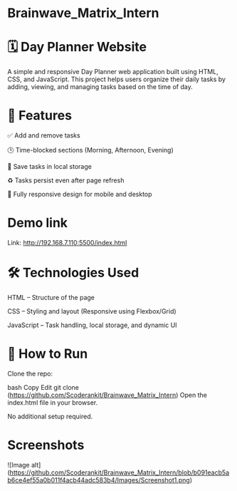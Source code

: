 # Brainwave_Matrix_Intern

# 🗓️ Day Planner Website
A simple and responsive Day Planner web application built using HTML, CSS, and JavaScript. This project helps users organize their daily tasks by adding, viewing, and managing tasks based on the time of day.

# 🔧 Features
✅ Add and remove tasks

🕒 Time-blocked sections (Morning, Afternoon, Evening)

💾 Save tasks in local storage

♻️ Tasks persist even after page refresh

📱 Fully responsive design for mobile and desktop

# Demo link 
Link: http://192.168.7.110:5500/index.html

# 🛠️ Technologies Used
HTML – Structure of the page

CSS – Styling and layout (Responsive using Flexbox/Grid)

JavaScript – Task handling, local storage, and dynamic UI

# 🚀 How to Run
Clone the repo:

bash
Copy
Edit
git clone (https://github.com/Scoderankit/Brainwave_Matrix_Intern)
Open the index.html file in your browser.

No additional setup required.

# Screenshots
![Image alt] (https://github.com/Scoderankit/Brainwave_Matrix_Intern/blob/b091eacb5ab6ce4ef55a0b011f4acb44adc583b4/Images/Screenshot1.png)


